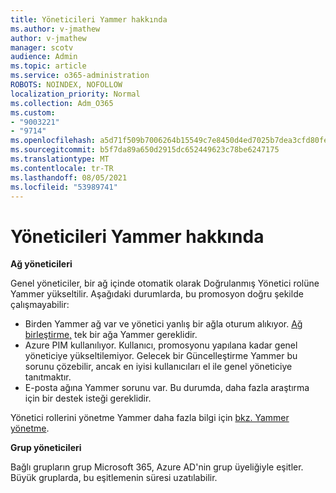 ```yaml
---
title: Yöneticileri Yammer hakkında
ms.author: v-jmathew
author: v-jmathew
manager: scotv
audience: Admin
ms.topic: article
ms.service: o365-administration
ROBOTS: NOINDEX, NOFOLLOW
localization_priority: Normal
ms.collection: Adm_O365
ms.custom:
- "9003221"
- "9714"
ms.openlocfilehash: a5d71f509b7006264b15549c7e8450d4ed7025b7dea3cfd80fe6f0fdf50b0b9c
ms.sourcegitcommit: b5f7da89a650d2915dc652449623c78be6247175
ms.translationtype: MT
ms.contentlocale: tr-TR
ms.lasthandoff: 08/05/2021
ms.locfileid: "53989741"
---
```

# <a name="about-yammer-admins"></a>Yöneticileri Yammer hakkında

**Ağ yöneticileri**

Genel yöneticiler, bir ağ içinde otomatik olarak Doğrulanmış Yönetici rolüne Yammer yükseltilir. Aşağıdaki durumlarda, bu promosyon doğru şekilde çalışmayabilir:

- Birden Yammer ağ var ve yönetici yanlış bir ağla oturum alıkıyor. [Ağ birleştirme,](https://docs.microsoft.com/yammer/configure-your-yammer-network/consolidate-multiple-yammer-networks) tek bir ağa Yammer gereklidir.
- Azure PIM kullanılıyor. Kullanıcı, promosyonu yapılana kadar genel yöneticiye yükseltilemiyor. Gelecek bir Güncelleştirme Yammer bu sorunu çözebilir, ancak en iyisi kullanıcıları el ile genel yöneticiye tanıtmaktır.
- E-posta ağına Yammer sorunu var. Bu durumda, daha fazla araştırma için bir destek isteği gereklidir.

Yönetici rollerini yönetme Yammer daha fazla bilgi için [bkz. Yammer yönetme](https://docs.microsoft.com/yammer/manage-yammer-users/manage-yammer-admins).

**Grup yöneticileri**

Bağlı grupların grup Microsoft 365, Azure AD'nin grup üyeliğiyle eşitler. Büyük gruplarda, bu eşitlemenin süresi uzatılabilir.

